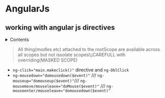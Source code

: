 # AngularJs
## working with angular js directives
<details>
    <summary>Contents</summary>
   
- instantiate a template once per item from a collection
- use ng-include to include an external HTML fragment
- specify custom behavior when an element is clicked
- use ng-show and ng-hide to control the display of elements
- use nested variable scopes in AngularJS
- use the ngClick and ngDblClick directives in AngularJS
- specify custom behaviors based on mousedown and mouseup events
- specify custom behaviors based on mouseover and mousemove events
- specify custom behaviors based on mouseenter and mouseleave events
- compare the ngChange directive with the JavaScript onchange event
- replace elements using the ngBind and ngBindTemplate directives
- insert an HTML element using the ngBindHTML directive
-use different bindings to create custom behaviors based on different mouse events
</details>

 > All thing(modles etc) attached to the rootScope are available across all scopes but not issolate scopes!¡¡CAREFULL with overriding(MASKED SCOPE)

 - `ng-click="main.makeclick()"` directive and `ng-DblClick`
 - `ng-mousedown="domousedown($event)"` /// `ng-mouseup="domouseup($event)"`/// `ng-mousemove/mouseleave="doMouse($event)"` /// `ng-mouseenter/mouseleave="domousedown($event)"`